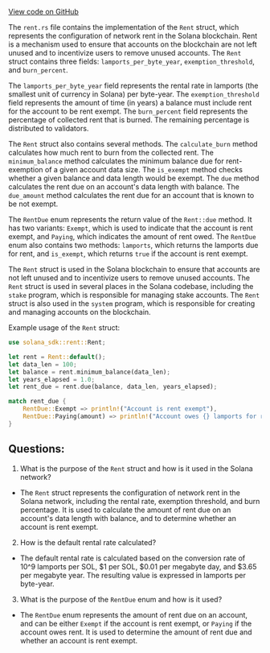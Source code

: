 
[View code on GitHub](https://github.com/solana-labs/solana/blob/master/sdk/program/src/rent.rs)

The `rent.rs` file contains the implementation of the `Rent` struct, which represents the configuration of network rent in the Solana blockchain. Rent is a mechanism used to ensure that accounts on the blockchain are not left unused and to incentivize users to remove unused accounts. The `Rent` struct contains three fields: `lamports_per_byte_year`, `exemption_threshold`, and `burn_percent`. 

The `lamports_per_byte_year` field represents the rental rate in lamports (the smallest unit of currency in Solana) per byte-year. The `exemption_threshold` field represents the amount of time (in years) a balance must include rent for the account to be rent exempt. The `burn_percent` field represents the percentage of collected rent that is burned. The remaining percentage is distributed to validators. 

The `Rent` struct also contains several methods. The `calculate_burn` method calculates how much rent to burn from the collected rent. The `minimum_balance` method calculates the minimum balance due for rent-exemption of a given account data size. The `is_exempt` method checks whether a given balance and data length would be exempt. The `due` method calculates the rent due on an account's data length with balance. The `due_amount` method calculates the rent due for an account that is known to be not exempt. 

The `RentDue` enum represents the return value of the `Rent::due` method. It has two variants: `Exempt`, which is used to indicate that the account is rent exempt, and `Paying`, which indicates the amount of rent owed. The `RentDue` enum also contains two methods: `lamports`, which returns the lamports due for rent, and `is_exempt`, which returns `true` if the account is rent exempt.

The `Rent` struct is used in the Solana blockchain to ensure that accounts are not left unused and to incentivize users to remove unused accounts. The `Rent` struct is used in several places in the Solana codebase, including the `stake` program, which is responsible for managing stake accounts. The `Rent` struct is also used in the `system` program, which is responsible for creating and managing accounts on the blockchain. 

Example usage of the `Rent` struct:

```rust
use solana_sdk::rent::Rent;

let rent = Rent::default();
let data_len = 100;
let balance = rent.minimum_balance(data_len);
let years_elapsed = 1.0;
let rent_due = rent.due(balance, data_len, years_elapsed);

match rent_due {
    RentDue::Exempt => println!("Account is rent exempt"),
    RentDue::Paying(amount) => println!("Account owes {} lamports for rent", amount),
}
```
## Questions: 
 1. What is the purpose of the `Rent` struct and how is it used in the Solana network?
- The `Rent` struct represents the configuration of network rent in the Solana network, including the rental rate, exemption threshold, and burn percentage. It is used to calculate the amount of rent due on an account's data length with balance, and to determine whether an account is rent exempt.

2. How is the default rental rate calculated?
- The default rental rate is calculated based on the conversion rate of 10^9 lamports per SOL, $1 per SOL, $0.01 per megabyte day, and $3.65 per megabyte year. The resulting value is expressed in lamports per byte-year.

3. What is the purpose of the `RentDue` enum and how is it used?
- The `RentDue` enum represents the amount of rent due on an account, and can be either `Exempt` if the account is rent exempt, or `Paying` if the account owes rent. It is used to determine the amount of rent due and whether an account is rent exempt.